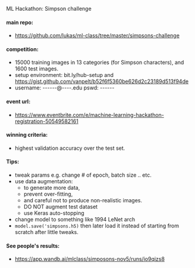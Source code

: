 
ML Hackathon: Simpson challenge

#### main repo:
- https://github.com/lukas/ml-class/tree/master/simpsons-challenge

#### competition:

- 15000 training images in 13 categories (for Simpson characters), and 1600 test images.
- setup environment: bit.ly/hub-setup and https://gist.github.com/vanpelt/b52f6f5360be626d2c23189d513f94de
- username: ------@----.edu pswd: ------


#### event url:
- https://www.eventbrite.com/e/machine-learning-hackathon-registration-50549582161



#### winning criteria:
- highest validation accuracy over the test set.



#### Tips:

- tweak params e.g. change # of epoch, batch size .. etc.
- use data augmentation:
    - to generate more data,
    - prevent over-fitting,
    - and careful not to produce non-realistic images.
    - DO NOT augment test dataset
    - use Keras auto-stopping
- change model to something like 1994 LeNet arch
- `model.save('simpsons.h5)` then later load it instead of starting from scratch after little tweaks.

#### See people's results:

- https://app.wandb.ai/mlclass/simposons-nov5/runs/io9qizs8

